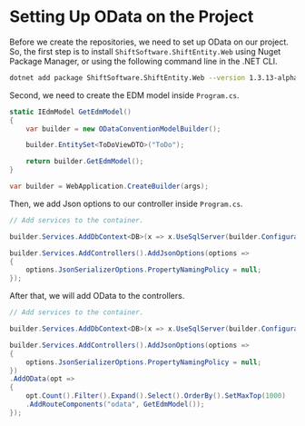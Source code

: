 # Setting Up OData on the Project

Before we create the repositories, we need to set up OData on our project. So, the first step is to install ``ShiftSoftware.ShiftEntity.Web`` using Nuget Package Manager, or using the following command line in the .NET CLI.

``` sh
dotnet add package ShiftSoftware.ShiftEntity.Web --version 1.3.13-alpha
```

Second, we need to create the EDM model inside ```Program.cs```.

``` cs hl_lines="1-8"
static IEdmModel GetEdmModel()
{
    var builder = new ODataConventionModelBuilder();

    builder.EntitySet<ToDoViewDTO>("ToDo");

    return builder.GetEdmModel();
}

var builder = WebApplication.CreateBuilder(args);

```

Then, we add Json options to our controller inside ```Program.cs```.

``` cs hl_lines="5-9"
// Add services to the container.

builder.Services.AddDbContext<DB>(x => x.UseSqlServer(builder.Configuration.GetConnectionString("SQLServer")));

builder.Services.AddControllers().AddJsonOptions(options =>
{
    options.JsonSerializerOptions.PropertyNamingPolicy = null;
});
```

After that, we will add OData to the controllers.

``` cs hl_lines="9-14"
// Add services to the container.

builder.Services.AddDbContext<DB>(x => x.UseSqlServer(builder.Configuration.GetConnectionString("SQLServer")));

builder.Services.AddControllers().AddJsonOptions(options =>
{
    options.JsonSerializerOptions.PropertyNamingPolicy = null;
})
.AddOData(opt =>
{
    opt.Count().Filter().Expand().Select().OrderBy().SetMaxTop(1000)
    .AddRouteComponents("odata", GetEdmModel());
});
```